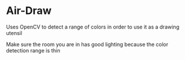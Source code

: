 # Air-Draw

Uses OpenCV to detect a range of colors in order to use it as a drawing utensil

Make sure the room you are in has good lighting because the color detection range is thin
